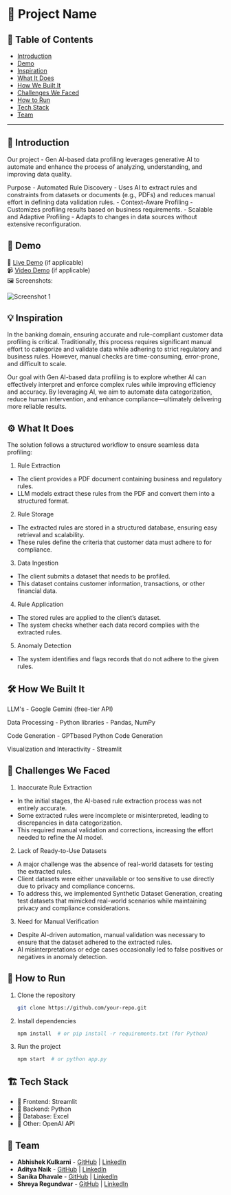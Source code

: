 # 🚀 Project Name

## 📌 Table of Contents
- [Introduction](https://github.com/ewfx/gaidp-error-human-not-found/blob/main/README.md#-introduction)
- [Demo](https://github.com/ewfx/gaidp-error-human-not-found/blob/main/README.md#-demo)
- [Inspiration](https://github.com/ewfx/gaidp-error-human-not-found/blob/main/README.md#-inspiration)
- [What It Does](https://github.com/ewfx/gaidp-error-human-not-found/blob/main/README.md#%EF%B8%8F-what-it-does)
- [How We Built It](https://github.com/ewfx/gaidp-error-human-not-found/blob/main/README.md#%EF%B8%8F-how-we-built-it)
- [Challenges We Faced](https://github.com/ewfx/gaidp-error-human-not-found/blob/main/README.md#-challenges-we-faced)
- [How to Run](https://github.com/ewfx/gaidp-error-human-not-found/blob/main/README.md#-how-to-run)
- [Tech Stack](https://github.com/ewfx/gaidp-error-human-not-found/blob/main/README.md#%EF%B8%8F-tech-stack)
- [Team](https://github.com/ewfx/gaidp-error-human-not-found/blob/main/README.md#%EF%B8%8F-tech-stack)

---

## 🎯 Introduction
Our project - Gen AI-based data profiling leverages generative AI to automate and enhance the process of analyzing, understanding, and improving data quality. 

Purpose - Automated Rule Discovery - Uses AI to extract rules and constraints from datasets or documents (e.g., PDFs) and reduces manual effort in defining data validation rules.
        - Context-Aware Profiling - Customizes profiling results based on business requirements.
        - Scalable and Adaptive Profiling - Adapts to changes in data sources without extensive reconfiguration.

## 🎥 Demo
🔗 [Live Demo](#) (if applicable)  
📹 [Video Demo](#) (if applicable)  
🖼️ Screenshots:

![Screenshot 1](link-to-image)

## 💡 Inspiration
In the banking domain, ensuring accurate and rule-compliant customer data profiling is critical. Traditionally, this process requires significant manual effort to categorize and validate data while adhering to strict regulatory and business rules. However, manual checks are time-consuming, error-prone, and difficult to scale.

Our goal with Gen AI-based data profiling is to explore whether AI can effectively interpret and enforce complex rules while improving efficiency and accuracy. By leveraging AI, we aim to automate data categorization, reduce human intervention, and enhance compliance—ultimately delivering more reliable results.

## ⚙️ What It Does

The solution follows a structured workflow to ensure seamless data profiling:

1. Rule Extraction
- The client provides a PDF document containing business and regulatory rules.
- LLM models extract these rules from the PDF and convert them into a structured format.

2. Rule Storage
- The extracted rules are stored in a structured database, ensuring easy retrieval and scalability.
- These rules define the criteria that customer data must adhere to for compliance.

3. Data Ingestion
- The client submits a dataset that needs to be profiled.
- This dataset contains customer information, transactions, or other financial data.

4. Rule Application
- The stored rules are applied to the client’s dataset.
- The system checks whether each data record complies with the extracted rules.

5. Anomaly Detection
- The system identifies and flags records that do not adhere to the given rules.

## 🛠️ How We Built It
LLM's - Google Gemini (free-tier API)

Data Processing - Python libraries - Pandas, NumPy

Code Generation - GPTbased Python Code Generation

Visualization and Interactivity - Streamlit

## 🚧 Challenges We Faced

1. Inaccurate Rule Extraction
- In the initial stages, the AI-based rule extraction process was not entirely accurate.
- Some extracted rules were incomplete or misinterpreted, leading to discrepancies in data categorization.
- This required manual validation and corrections, increasing the effort needed to refine the AI model.

2. Lack of Ready-to-Use Datasets
- A major challenge was the absence of real-world datasets for testing the extracted rules.
- Client datasets were either unavailable or too sensitive to use directly due to privacy and compliance concerns.
- To address this, we implemented Synthetic Dataset Generation, creating test datasets that mimicked real-world scenarios while maintaining privacy and compliance considerations.

3. Need for Manual Verification
- Despite AI-driven automation, manual validation was necessary to ensure that the dataset adhered to the extracted rules.
- AI misinterpretations or edge cases occasionally led to false positives or negatives in anomaly detection.

## 🏃 How to Run
1. Clone the repository  
   ```sh
   git clone https://github.com/your-repo.git
   ```
2. Install dependencies  
   ```sh
   npm install  # or pip install -r requirements.txt (for Python)
   ```
3. Run the project  
   ```sh
   npm start  # or python app.py
   ```

## 🏗️ Tech Stack
- 🔹 Frontend: Streamlit
- 🔹 Backend: Python
- 🔹 Database: Excel
- 🔹 Other: OpenAI API 

## 👥 Team
- **Abhishek Kulkarni** - [GitHub](https://github.com/abhishekulkarni02) | [LinkedIn](#)
- **Aditya Naik** - [GitHub](#) | [LinkedIn](#)
- **Sanika Dhavale** - [GitHub](https://github.com/sanika-12) | [LinkedIn](https://www.linkedin.com/in/sanika-dhavale/)
- **Shreya Regundwar** - [GitHub](https://github.com/Regundwarshreya) | [LinkedIn](https://www.linkedin.com/in/shreya-regundwar-112756221/)
